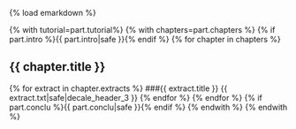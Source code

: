 {% load emarkdown %}

{% with tutorial=part.tutorial%}
{% with chapters=part.chapters %}
{% if part.intro %}{{ part.intro|safe }}{% endif %}
{% for chapter in chapters %}
## {{ chapter.title }}
{% for extract in chapter.extracts %}
###{{ extract.title }}
{{ extract.txt|safe|decale_header_3 }}
{% endfor %}
{% endfor %}
{% if part.conclu %}{{ part.conclu|safe }}{% endif %}
{% endwith %}
{% endwith %}